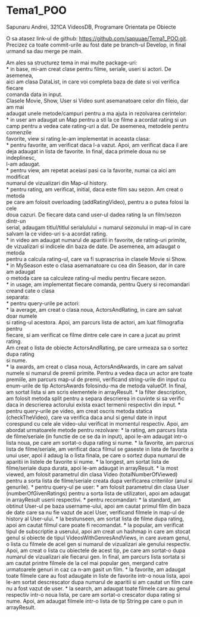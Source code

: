 # Tema1_POO
Sapunaru Andrei, 321CA
VideosDB, Programare Orientata pe Obiecte

O sa atasez link-ul de github: https://github.com/sapuuae/Tema1_POO.git. 
Precizez ca toate commit-urile au fost date pe branch-ul Develop, in final urmand sa dau
merge pe main.

Am ales sa structurez tema in mai multe package-uri: <br />
    * in base, mi-am creat clase pentru filme, seriale, useri si actori. De asemenea, <br />
    aici am clasa DataList, in care voi completa baza de date si voi verifica fiecare <br />
    comanda data in input. <br />
    Clasele Movie, Show, User si Video sunt asemanatoare celor din fileio, dar am mai <br />
    adaugat unele metode/campuri pentru a ma ajuta in rezolvarea cerintelor: <br />
        * in user am adaugat un Map pentru a sti la ce filme a acordat rating si un <br />
        camp pentru a vedea cate rating-uri a dat. De asemenea, metodele pentru comenzile <br />
        favorite, view si rating le-am implementat in aceasta clasa: <br />
            * pentru favorite, am verificat daca l-a vazut. Apoi, am verificat daca il are <br />
            deja adaugat in lista de favorite. In final, daca primele doua nu se indeplinesc, <br />
            l-am adaugat. <br /> 
            * pentru view, am repetat aceiasi pasi ca la favorite, numai ca aici am modificat<br />
            numarul de vizualizari din Map-ul history.<br />
            * pentru rating, am verificat, initial, daca este film sau sezon. Am creat o metoda<br />
            pe care am folosit overloading (addRatingVideo), pentru a o putea folosi la cele<br />
            doua cazuri. De fiecare data cand user-ul dadea rating la un film/sezon dintr-un<br />
            serial, adaugam titlul/titlul serialulului + numarul sezonului in map-ul in care<br />
            salvam la ce video-uri s-a acordat rating.<br />
        * in video am adaugat numarul de aparitii in favorite, de rating-uri primite,<br />
        de vizualizari si indicele din baza de date. De asemenea, am adaugat o metoda<br />
        pentru a calcula rating-ul, care va fi suprascrisa in clasele Movie si Show.<br />
        * in MySeason este o clasa asemanatoare cu cea din Season, dar in care am adaugat<br />
        o metoda care sa calculeze rating-ul mediu pentru fiecare sezon.<br />
    * in usage, am implementat fiecare comanda, pentru Query si recomandari creand cate o clasa<br />
     separata:<br />
        * pentru query-urile pe actori:<br />
            * la average, am creat o clasa noua, ActorsAndRating, in care am salvat doar numele<br />
            si rating-ul acestora. Apoi, am parcurs lista de actori, am luat filmografia pentru<br />
            fiecare, si am verificat ce filme dintre cele care in care a jucat au primit rating.<br />
            Am creat o lista de obiecte ActorsAndRating, pe care urmeaza sa o sortez dupa rating<br />
            si nume.<br />
            * la awards, am creat o clasa noua, ActorsAndAwards, in care am salvat numele si
            numarul de premii primite. Pentru a vedea daca un actor are toate premiile, am
            parcurs map-ul de premii, verificand string-urile din input cu enum-urile de tip
            ActorsAwards folosindu-ma de metoda valueOf. In final, am sortat lista si am scris
            elementele in arrayResult.
            * la filter description, am folosit metoda split pentru a separa descrierea in cuvinte
            si sa verific daca in descrierea actorului exista exact termenii respectivi din input.
        * pentru query-urile pe video, am creat oscris metoda statica (checkTheVideo), care va verifica
        daca anul si genul date in input corespund cu cele ale video-ului verificat in momentul
        respectiv. Apoi, am abordat urmatoarele metode pentru rezolvare:
            * la rating, am parcurs lista de filme/seriale (in functie de ce se da in input),
            apoi le-am adaugat intr-o lista noua, pe care am sortat-o dupa rating si nume.
            * la favorite, am parcrus lista de filme/seriale, am verificat daca filmul se gaseste
            in lista de favorite a unui user, apoi il adaug la o lista finala, pe care o sortez
            dupa numarul de aparitii in listele de favorite si nume.
            * la longest, am sortat lista de filme/seriale dupa durata, apoi le-am adaugat in
            arrayResult.
            * la most viewed, am folosit parametrul din clasa Video (totalNumberOfViewed) pentru
            a sorta lista de filme/seriale creata dupa verificarea criteriilor (anul si genurile).
        * pentru query-ul pe user:
            * am folosit parametrul din clasa User (numberOfGivenRatings) pentru a sorta lista de
            utilizatori, apoi am adaugat in arrayResult userii respectivi.
        * pentru recomandari:
            * la standard, am obtinut User-ul pe baza username-ului, apoi am cautat primul film din
            baza de date care sa nu fie vazut de acel User, verificand filmele in map-ul de history
            al User-ului.
            * la bestunseen, am sortat lista de filme dupa rating, apoi am cautat filmul care poate
            fi recomandat.
            * la popular, am verificat tipul de subscriptie a userului, apoi am creat un hashmap
            in care am stocat genul si obiecte de tipul VideosWithGenresAndViews, in care
            aveam genul, o lista cu filmele de acel gen si numarul de vizualizari ale genului
            respectiv. Apoi, am creat o lista cu obiectele de acest tip, pe care am sortat-o dupa
            numarul de vizualizari ale fiecarui gen. In final, am parcurs lista sortata si am cautat
            printre filmele de la cel mai popular gen, mergand catre urmatoarele genuri in caz ca n-am
            gasit un film. 
            * la favorite, am adaugat toate filmele care au fost adaugate in liste de favorite intr-o
            noua lista, apoi le-am sortat descrescator dupa numarul de aparitii si am cautat un film
            care nu a fost vazut de user.
            * la search, am adaugat toate filmele care au genul respectiv intr-o noua lista,
            pe care am sortat-o crescator dupa rating si nume. Apoi, am adaugat filmele intr-o lista
            de tip String pe care o pun in arrayResult.
